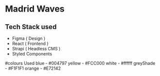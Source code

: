 # Madrid Waves

## Tech Stack used

- Figma ( Design )
- React ( Frontend )
- Strapi ( Headless CMS )
- Styled Components

#colours Used
blue - #004797
yellow - #FCC000
white - #ffffff
greyShade - #F1F1F1
orange - #E72142
